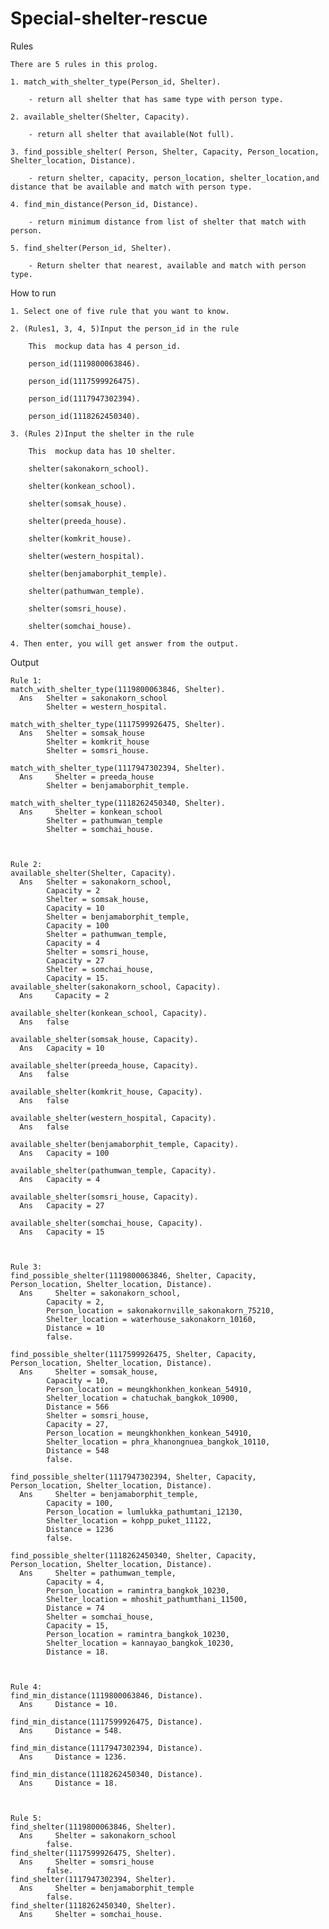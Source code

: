 # Special-shelter-rescue
Rules

    There are 5 rules in this prolog.
    
    1. match_with_shelter_type(Person_id, Shelter).
    
        - return all shelter that has same type with person type.
	
    2. available_shelter(Shelter, Capacity).
    
        - return all shelter that available(Not full).
	
    3. find_possible_shelter( Person, Shelter, Capacity, Person_location, Shelter_location, Distance).
    
        - return shelter, capacity, person_location, shelter_location,and distance that be available and match with person type.
	
    4. find_min_distance(Person_id, Distance).
    
        - return minimum distance from list of shelter that match with person.
	
    5. find_shelter(Person_id, Shelter).
    
        - Return shelter that nearest, available and match with person type.
	



How to run

    1. Select one of five rule that you want to know.
    
    2. (Rules1, 3, 4, 5)Input the person_id in the rule
    
        This  mockup data has 4 person_id.
	
        person_id(1119800063846).
	
        person_id(1117599926475).
	
        person_id(1117947302394).
	
        person_id(1118262450340).
	
    3. (Rules 2)Input the shelter in the rule
    
        This  mockup data has 10 shelter.
	
        shelter(sakonakorn_school).
	
        shelter(konkean_school).
	
        shelter(somsak_house).
	
        shelter(preeda_house).
	
        shelter(komkrit_house).
	
        shelter(western_hospital).
	
        shelter(benjamaborphit_temple).
	
        shelter(pathumwan_temple).
	
        shelter(somsri_house).
	
        shelter(somchai_house).
	
    4. Then enter, you will get answer from the output.
    



Output

    Rule 1:
    match_with_shelter_type(1119800063846, Shelter).
      Ans 	Shelter = sakonakorn_school
            Shelter = western_hospital.

    match_with_shelter_type(1117599926475, Shelter).
      Ans 	Shelter = somsak_house
            Shelter = komkrit_house
            Shelter = somsri_house.

    match_with_shelter_type(1117947302394, Shelter).
      Ans	  Shelter = preeda_house
            Shelter = benjamaborphit_temple.

    match_with_shelter_type(1118262450340, Shelter).
      Ans	  Shelter = konkean_school
            Shelter = pathumwan_temple
            Shelter = somchai_house.  



    Rule 2:
    available_shelter(Shelter, Capacity).
      Ans 	Shelter = sakonakorn_school,
            Capacity = 2
            Shelter = somsak_house,
            Capacity = 10
            Shelter = benjamaborphit_temple,
            Capacity = 100
            Shelter = pathumwan_temple,
            Capacity = 4
            Shelter = somsri_house,
            Capacity = 27
            Shelter = somchai_house,
            Capacity = 15.
    available_shelter(sakonakorn_school, Capacity).
      Ans	  Capacity = 2
      
    available_shelter(konkean_school, Capacity).
      Ans 	false
      
    available_shelter(somsak_house, Capacity).
      Ans 	Capacity = 10
      
    available_shelter(preeda_house, Capacity).
      Ans 	false
      
    available_shelter(komkrit_house, Capacity).
      Ans 	false
      
    available_shelter(western_hospital, Capacity).
      Ans 	false
      
    available_shelter(benjamaborphit_temple, Capacity).
      Ans 	Capacity = 100
      
    available_shelter(pathumwan_temple, Capacity).
      Ans 	Capacity = 4
      
    available_shelter(somsri_house, Capacity).
      Ans 	Capacity = 27
      
    available_shelter(somchai_house, Capacity).
      Ans 	Capacity = 15



    Rule 3:
    find_possible_shelter(1119800063846, Shelter, Capacity, Person_location, Shelter_location, Distance).
      Ans	  Shelter = sakonakorn_school,
            Capacity = 2,
            Person_location = sakonakornville_sakonakorn_75210,
            Shelter_location = waterhouse_sakonakorn_10160,
            Distance = 10
            false.
            
    find_possible_shelter(1117599926475, Shelter, Capacity, Person_location, Shelter_location, Distance).
      Ans	  Shelter = somsak_house,
            Capacity = 10,
            Person_location = meungkhonkhen_konkean_54910,
            Shelter_location = chatuchak_bangkok_10900,
            Distance = 566
            Shelter = somsri_house,
            Capacity = 27,
            Person_location = meungkhonkhen_konkean_54910,
            Shelter_location = phra_khanongnuea_bangkok_10110,
            Distance = 548
            false.
            
    find_possible_shelter(1117947302394, Shelter, Capacity, Person_location, Shelter_location, Distance).
      Ans	  Shelter = benjamaborphit_temple,
            Capacity = 100,
            Person_location = lumlukka_pathumtani_12130,
            Shelter_location = kohpp_puket_11122,
            Distance = 1236
            false.

    find_possible_shelter(1118262450340, Shelter, Capacity, Person_location, Shelter_location, Distance).
      Ans	  Shelter = pathumwan_temple,
            Capacity = 4,
            Person_location = ramintra_bangkok_10230,
            Shelter_location = mhoshit_pathumthani_11500,
            Distance = 74
            Shelter = somchai_house,
            Capacity = 15,
            Person_location = ramintra_bangkok_10230,
            Shelter_location = kannayao_bangkok_10230,
            Distance = 18.



    Rule 4:
    find_min_distance(1119800063846, Distance).
      Ans	  Distance = 10.
      
    find_min_distance(1117599926475, Distance).
      Ans	  Distance = 548.
      
    find_min_distance(1117947302394, Distance).
      Ans	  Distance = 1236.
      
    find_min_distance(1118262450340, Distance).
      Ans	  Distance = 18.



    Rule 5:
    find_shelter(1119800063846, Shelter).
      Ans	  Shelter = sakonakorn_school
            false.
    find_shelter(1117599926475, Shelter).
      Ans	  Shelter = somsri_house
            false.
    find_shelter(1117947302394, Shelter).
      Ans	  Shelter = benjamaborphit_temple
            false.
    find_shelter(1118262450340, Shelter).
      Ans	  Shelter = somchai_house.
